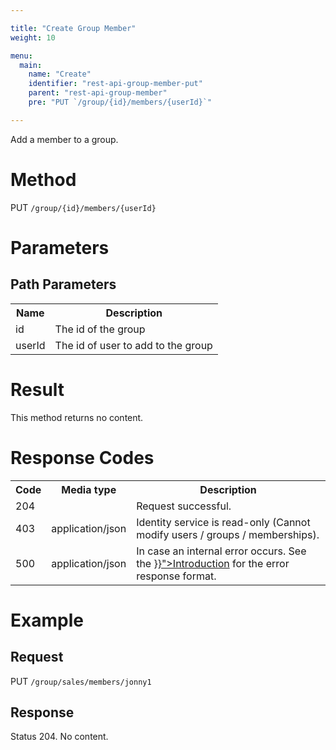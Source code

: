 ```yaml
---

title: "Create Group Member"
weight: 10

menu:
  main:
    name: "Create"
    identifier: "rest-api-group-member-put"
    parent: "rest-api-group-member"
    pre: "PUT `/group/{id}/members/{userId}`"

---
```



Add a member to a group.

# Method

PUT `/group/{id}/members/{userId}`

# Parameters

## Path Parameters

<table class="table table-striped">
  <tr>
    <th>Name</th>
    <th>Description</th>
  </tr>
  <tr>
    <td>id</td>
    <td>The id of the group</td>
  </tr>
  <tr>
    <td>userId</td>
    <td>The id of user to add to the group</td>
  </tr>
</table>



# Result

This method returns no content.


# Response Codes

<table class="table table-striped">
  <tr>
    <th>Code</th>
    <th>Media type</th>
    <th>Description</th>
  </tr>
  <tr>
    <td>204</td>
    <td></td>
    <td>Request successful.</td>
  </tr>
  <tr>
    <td>403</td>
    <td>application/json</td>
    <td>Identity service is read-only (Cannot modify users / groups / memberships).</td>
  </tr>
  <tr>
    <td>500</td>
    <td>application/json</td>
    <td>In case an internal error occurs. See the <a href="{{< ref "/reference/rest/overview/_index.md#error-handling" >}}">Introduction</a> for the error response format.</td>
  </tr>
</table>


# Example

## Request

PUT `/group/sales/members/jonny1`


## Response

Status 204. No content.
